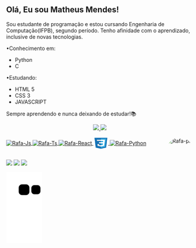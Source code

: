 <h2> Olá, Eu sou Matheus Mendes! </h2>

Sou estudante de programação e estou cursando Engenharia de Computação(IFPB), segundo período. Tenho afinidade com o aprendizado, inclusive de novas tecnologias.

•Conhecimento em:
- Python
- C

•Estudando:
- HTML 5
- CSS 3
- JAVASCRIPT

Sempre aprendendo e nunca deixando de estudar!📚

<div align="center">
  <a href="https://github.com/mendespy">
  <img height="170em" src="https://github-readme-stats.vercel.app/api?username=mendespy&show_icons=true&theme=dark&include_all_commits=true&count_private=true"/>
  <img height="170em" src="https://github-readme-stats.vercel.app/api/top-langs/?username=mendespy&layout=compact&langs_count=7&theme=dark"/>
</div>
  
<div style="display: inline_block"><br>
  <img align="center" alt="Rafa-Js" height="30" width="40" src="https://cdn.jsdelivr.net/gh/devicons/devicon/icons/python/python-original.svg">
  <img align="center" alt="Rafa-Ts" height="30" width="40" src="https://cdn.jsdelivr.net/gh/devicons/devicon/icons/c/c-original.svg">
  <img align="center" alt="Rafa-React" height="30" width="40" src="https://cdn.jsdelivr.net/gh/devicons/devicon/icons/html5/html5-original.svg">
  <img align="center" alt="Rafa-CSS" height="30" width="40" src="https://raw.githubusercontent.com/devicons/devicon/master/icons/css3/css3-original.svg">
  <img align="center" alt="Rafa-Python" height="30" width="40" src="https://cdn.jsdelivr.net/gh/devicons/devicon/icons/photoshop/photoshop-plain.svg">
  <img align="right" alt="Rafa-pic" height="200" style="border-radius:50px;" src="https://media.discordapp.net/attachments/897594765997146194/905988631976632350/101_Sem_Titulo_20210206142927_1.png?width=534&height=670">
</div>

##

<div>

  <a href="https://instagram.com/mendes.py/" target="_blank"><img src="https://img.shields.io/badge/-Instagram-%23E4405F?style=for-the-badge&logo=instagram&logoColor=white" target="_blank"></a>
  <a href = "mailto:matheusmcc.dev@gmail.com"><img src="https://img.shields.io/badge/-Gmail-%23333?style=for-the-badge&logo=gmail&logoColor=white" target="_blank"></a>
  <a href="https://www.linkedin.com/in/matheus-mendes-castro-cavalcante-95b857203/" target="_blank"><img src="https://img.shields.io/badge/-LinkedIn-%230077B5?style=for-the-badge&logo=linkedin&logoColor=white" target="_blank"></a> 


  ![Snake animation](https://github.com/mendespy/mendespy/blob/output/github-contribution-grid-snake.svg)
  
</div>
